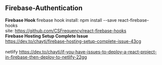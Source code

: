 ## Firebase-Authentication

<b> Firebase Hook </b>
firebase hook install: npm install --save react-firebase-hooks 
<br>
site: https://github.com/CSFrequency/react-firebase-hooks
<br>
<b> Firebase Hosting Setup Complete Issue </b> <br>
https://dev.to/chayti/firebase-hosting-setup-complete-issue-43cg 
 <br>  <br>
netlify
https://dev.to/chayti/if-you-have-issues-to-deploy-a-react-project-in-firebase-then-deploy-to-netlify-22gg

